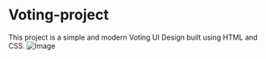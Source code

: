 # Voting-project
This project is a simple and modern Voting UI Design built using HTML and CSS.
![Image](https://github.com/user-attachments/assets/1530be61-8ce9-40f3-a975-00830426d26e)
